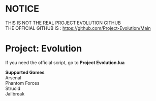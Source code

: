 # NOTICE
THIS IS NOT THE REAL PROJECT EVOLUTION GITHUB  
THE OFFICIAL GITHUB IS : https://github.com/Project-Evolution/Main

# Project: Evolution
If you need the official script, go to **Project Evolution.lua**  
  
**Supported Games**  
Arsenal  
Phantom Forces  
Strucid  
Jailbreak  
